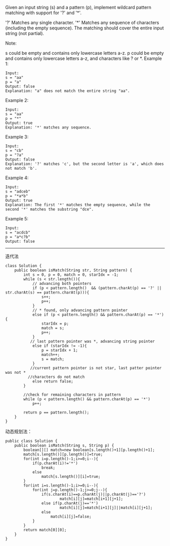 Given an input string (s) and a pattern (p), implement wildcard pattern matching with support for '?' and '*'.

'?' Matches any single character.
'*' Matches any sequence of characters (including the empty sequence).
The matching should cover the entire input string (not partial).

Note:

s could be empty and contains only lowercase letters a-z.
p could be empty and contains only lowercase letters a-z, and characters like ? or *.
Example 1:


```
Input:
s = "aa"
p = "a"
Output: false
Explanation: "a" does not match the entire string "aa".
```

Example 2:


```
Input:
s = "aa"
p = "*"
Output: true
Explanation: '*' matches any sequence.
```

Example 3:


```
Input:
s = "cb"
p = "?a"
Output: false
Explanation: '?' matches 'c', but the second letter is 'a', which does not match 'b'.
```

Example 4:


```
Input:
s = "adceb"
p = "*a*b"
Output: true
Explanation: The first '*' matches the empty sequence, while the second '*' matches the substring "dce".
```

Example 5:


```
Input:
s = "acdcb"
p = "a*c?b"
Output: false
```

---
迭代法
```
class Solution {
    public boolean isMatch(String str, String pattern) {
        int s = 0, p = 0, match = 0, starIdx = -1;            
        while (s < str.length()){
            // advancing both pointers
            if (p < pattern.length()  && (pattern.charAt(p) == '?' || str.charAt(s) == pattern.charAt(p))){
                s++;
                p++;
            }
            // * found, only advancing pattern pointer
            else if (p < pattern.length() && pattern.charAt(p) == '*'){
                starIdx = p;
                match = s;
                p++;
            }
           // last pattern pointer was *, advancing string pointer
            else if (starIdx != -1){
                p = starIdx + 1;
                match++;
                s = match;
            }
           //current pattern pointer is not star, last patter pointer was not *
          //characters do not match
            else return false;
        }
        
        //check for remaining characters in pattern
        while (p < pattern.length() && pattern.charAt(p) == '*')
            p++;
        
        return p == pattern.length();
    }
}
```
动态规划法：
```
public class Solution {
    public boolean isMatch(String s, String p) {
        boolean[][] match=new boolean[s.length()+1][p.length()+1];
        match[s.length()][p.length()]=true;
        for(int i=p.length()-1;i>=0;i--){
            if(p.charAt(i)!='*')
                break;
            else
                match[s.length()][i]=true;
        }
        for(int i=s.length()-1;i>=0;i--){
            for(int j=p.length()-1;j>=0;j--){
                if(s.charAt(i)==p.charAt(j)||p.charAt(j)=='?')
                        match[i][j]=match[i+1][j+1];
                else if(p.charAt(j)=='*')
                        match[i][j]=match[i+1][j]||match[i][j+1];
                else
                    match[i][j]=false;
            }
        }
        return match[0][0];
    }
}
```
